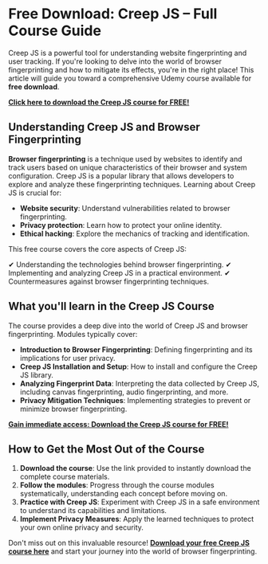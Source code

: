 # Free Download: Creep JS – Full Course Guide

Creep JS is a powerful tool for understanding website fingerprinting and user tracking. If you're looking to delve into the world of browser fingerprinting and how to mitigate its effects, you're in the right place! This article will guide you toward a comprehensive Udemy course available for **free download**.

[**Click here to download the Creep JS course for FREE!**](https://udemywork.com/creep-js)

## Understanding Creep JS and Browser Fingerprinting

**Browser fingerprinting** is a technique used by websites to identify and track users based on unique characteristics of their browser and system configuration. Creep JS is a popular library that allows developers to explore and analyze these fingerprinting techniques. Learning about Creep JS is crucial for:

*   **Website security**: Understand vulnerabilities related to browser fingerprinting.
*   **Privacy protection**: Learn how to protect your online identity.
*   **Ethical hacking**: Explore the mechanics of tracking and identification.

This free course covers the core aspects of Creep JS:

✔ Understanding the technologies behind browser fingerprinting.
✔ Implementing and analyzing Creep JS in a practical environment.
✔ Countermeasures against browser fingerprinting techniques.

## What you'll learn in the Creep JS Course

The course provides a deep dive into the world of Creep JS and browser fingerprinting. Modules typically cover:

*   **Introduction to Browser Fingerprinting**: Defining fingerprinting and its implications for user privacy.
*   **Creep JS Installation and Setup**: How to install and configure the Creep JS library.
*   **Analyzing Fingerprint Data**: Interpreting the data collected by Creep JS, including canvas fingerprinting, audio fingerprinting, and more.
*   **Privacy Mitigation Techniques**: Implementing strategies to prevent or minimize browser fingerprinting.

[**Gain immediate access: Download the Creep JS course for FREE!**](https://udemywork.com/creep-js)

## How to Get the Most Out of the Course

1.  **Download the course**: Use the link provided to instantly download the complete course materials.
2.  **Follow the modules**: Progress through the course modules systematically, understanding each concept before moving on.
3.  **Practice with Creep JS**: Experiment with Creep JS in a safe environment to understand its capabilities and limitations.
4.  **Implement Privacy Measures**: Apply the learned techniques to protect your own online privacy and security.

Don't miss out on this invaluable resource! **[Download your free Creep JS course here](https://udemywork.com/creep-js)** and start your journey into the world of browser fingerprinting.
